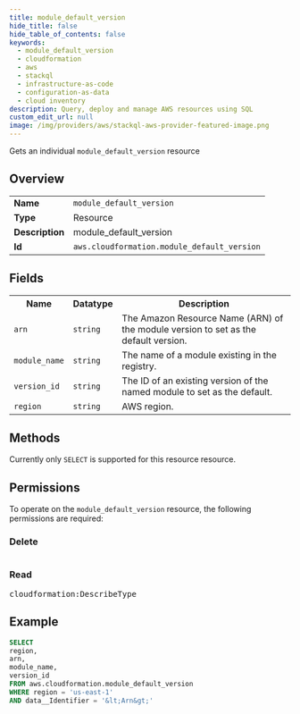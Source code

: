 ```yaml
---
title: module_default_version
hide_title: false
hide_table_of_contents: false
keywords:
  - module_default_version
  - cloudformation
  - aws
  - stackql
  - infrastructure-as-code
  - configuration-as-data
  - cloud inventory
description: Query, deploy and manage AWS resources using SQL
custom_edit_url: null
image: /img/providers/aws/stackql-aws-provider-featured-image.png
---
```

Gets an individual <code>module_default_version</code> resource

## Overview
<table><tbody>
<tr><td><b>Name</b></td><td><code>module_default_version</code></td></tr>
<tr><td><b>Type</b></td><td>Resource</td></tr>
<tr><td><b>Description</b></td><td>module_default_version</td></tr>
<tr><td><b>Id</b></td><td><code>aws.cloudformation.module_default_version</code></td></tr>
</tbody></table>

## Fields
<table><tbody>
<tr><th>Name</th><th>Datatype</th><th>Description</th></tr>
<tr><td><code>arn</code></td><td><code>string</code></td><td>The Amazon Resource Name (ARN) of the module version to set as the default version.</td></tr>
<tr><td><code>module_name</code></td><td><code>string</code></td><td>The name of a module existing in the registry.</td></tr>
<tr><td><code>version_id</code></td><td><code>string</code></td><td>The ID of an existing version of the named module to set as the default.</td></tr>
<tr><td><code>region</code></td><td><code>string</code></td><td>AWS region.</td></tr>

</tbody></table>

## Methods
Currently only <code>SELECT</code> is supported for this resource resource.

## Permissions

To operate on the <code>module_default_version</code> resource, the following permissions are required:

### Delete
<pre>
</pre>

### Read
<pre>
cloudformation:DescribeType</pre>


## Example
```sql
SELECT
region,
arn,
module_name,
version_id
FROM aws.cloudformation.module_default_version
WHERE region = 'us-east-1'
AND data__Identifier = '&lt;Arn&gt;'
```
